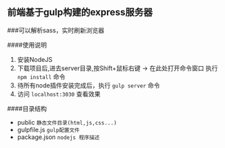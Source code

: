 ## 前端基于gulp构建的express服务器
###可以解析sass，实时刷新浏览器

####使用说明

1. 安装NodeJS
1. 下载项目后,进去server目录,按Shift+鼠标右键 -> 在此处打开命令窗口 执行 `npm install` 命令
1. 待所有node插件安装完成后，执行 `gulp server` 命令
1. 访问 `localhost:3030`  查看效果


####目录结构
* public		`静态文件目录(html,js,css...)`
* gulpfile.js 	`gulp配置文件`
* package.json 	`nodejs 程序描述`